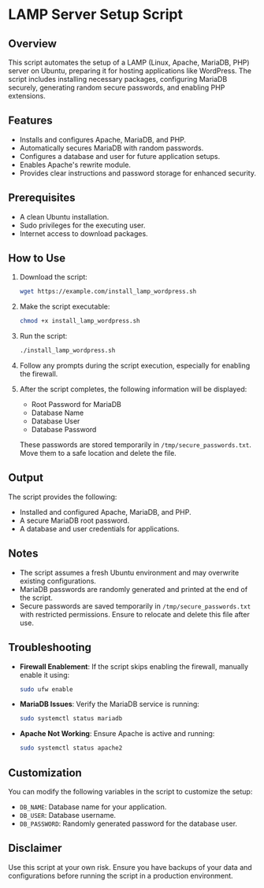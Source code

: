 # LAMP Server Setup Script

## Overview
This script automates the setup of a LAMP (Linux, Apache, MariaDB, PHP) server on Ubuntu, preparing it for hosting applications like WordPress. The script includes installing necessary packages, configuring MariaDB securely, generating random secure passwords, and enabling PHP extensions.

## Features
- Installs and configures Apache, MariaDB, and PHP.
- Automatically secures MariaDB with random passwords.
- Configures a database and user for future application setups.
- Enables Apache's rewrite module.
- Provides clear instructions and password storage for enhanced security.

## Prerequisites
- A clean Ubuntu installation.
- Sudo privileges for the executing user.
- Internet access to download packages.

## How to Use
1. Download the script:
   ```bash
   wget https://example.com/install_lamp_wordpress.sh
   ```

2. Make the script executable:
   ```bash
   chmod +x install_lamp_wordpress.sh
   ```

3. Run the script:
   ```bash
   ./install_lamp_wordpress.sh
   ```

4. Follow any prompts during the script execution, especially for enabling the firewall.

5. After the script completes, the following information will be displayed:
   - Root Password for MariaDB
   - Database Name
   - Database User
   - Database Password

   These passwords are stored temporarily in `/tmp/secure_passwords.txt`. Move them to a safe location and delete the file.

## Output
The script provides the following:
- Installed and configured Apache, MariaDB, and PHP.
- A secure MariaDB root password.
- A database and user credentials for applications.

## Notes
- The script assumes a fresh Ubuntu environment and may overwrite existing configurations.
- MariaDB passwords are randomly generated and printed at the end of the script.
- Secure passwords are saved temporarily in `/tmp/secure_passwords.txt` with restricted permissions. Ensure to relocate and delete this file after use.

## Troubleshooting
- **Firewall Enablement**: If the script skips enabling the firewall, manually enable it using:
  ```bash
  sudo ufw enable
  ```
- **MariaDB Issues**: Verify the MariaDB service is running:
  ```bash
  sudo systemctl status mariadb
  ```
- **Apache Not Working**: Ensure Apache is active and running:
  ```bash
  sudo systemctl status apache2
  ```

## Customization
You can modify the following variables in the script to customize the setup:
- `DB_NAME`: Database name for your application.
- `DB_USER`: Database username.
- `DB_PASSWORD`: Randomly generated password for the database user.

## Disclaimer
Use this script at your own risk. Ensure you have backups of your data and configurations before running the script in a production environment.

